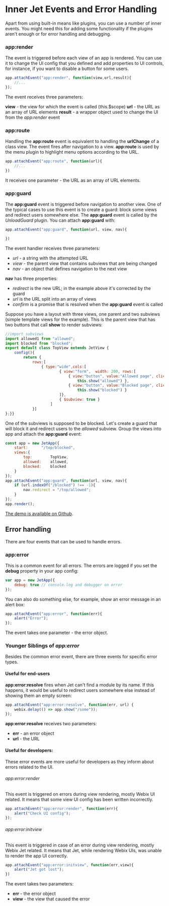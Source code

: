 # Inner Jet Events and Error Handling

Apart from using built-in means like plugins, you can use a number of inner events. You might need this for adding some functionality if the plugins aren't enough or for error handling and debugging.

### app:render

The event is triggered before each view of an app is rendered. You can use it to change the UI config that you defined and add properties to UI controls, for instance, if you want to disable a button for some users.

```js
app.attachEvent("app:render", function(view,url,result){
    //...
});
```

The event receives three parameters:

**view** - the view for which the event is called (this.$scope)
**url** - the URL as an array of URL elements
**result** - a wrapper object used to change the UI from the *app:render* event

### app:route

Handling the **app:route** event is equivalent to handling the **urlChange** of a class view. The event fires after navigation to a view. **app:route** is used by the menu plugin to highlight menu options according to the URL.

```js
app.attachEvent("app:route", function(url){
    //...
})
```

It receives one parameter - the URL as an array of URL elements.

### app:guard

The **app:guard** event is triggered before navigation to another view. One of the typical cases to use this event is to create a guard: block some views and redirect users somewhere else. The **app:guard** event is called by the *UnloadGuard* plugin. You can attach **app:guard** with:

```js
app.attachEvent("app:guard", function(url, view, nav){

})
```

The event handler receives three parameters:

- *url* - a string with the attempted URL
- *view* - the parent view that contains subviews that are being changed
- *nav* - an object that defines navigation to the next view

**nav** has three properties:

- *redirect* is the new URL; in the example above it's corrected by the guard
- *url* is the URL split into an array of views
- *confirm* is a promise that is resolved when the **app:guard** event is called

Suppose you have a layout with three views, one parent and two subviews (simple template views for the example). This is the parent view that has two buttons that call **show** to render subviews:

```js
//import subviews
import allowed1 from "allowed";
import blocked from "blocked";
export default class TopView extends JetView {
	config(){
		return {
			rows:[
				{ type:"wide",cols:[
						{ view:"form",  width: 200, rows:[
							{ view:"button", value:"Allowed page", click:() =>
								this.show("allowed") },
							{ view:"button", value:"Blocked page", click:() =>
								this.show("blocked") }
						]},
						{ $subview: true }
					]
			}]
};}}
```

One of the subviews is supposed to be blocked. Let's create a guard that will block it and redirect users to the *allowed* subview. Group the views into app and attach the **app:guard** event:

```js
const app = new JetApp({
	start:		"/top/blocked",
	views:{
		top:		TopView,
		allowed:	allowed,
		blocked:	blocked
	}
});
app.attachEvent("app:guard", function(url, view, nav){
	if (url.indexOf("/blocked") !== -1){
		nav.redirect = "/top/allowed";
	}
});
app.render();
```

[The demo is available on Github](https://github.com/webix-hub/jet-demos/blob/master/sources/guards.js).

<!-- SECOND DEMO ABOUT LEVELS -->

## Error handling

There are four events that can be used to handle errors.

### app:error

This is a common event for all errors. The errors are logged if you set the **debug** property in your app config:

```js
var app = new JetApp({
    debug: true // console.log and debugger on error
});
```

You can also do something else, for example, show an error message in an alert box:

```js
app.attachEvent("app:error", function(err){
    alert("Error");
});
```

The event takes one parameter - the error object.

### Younger Siblings of *app:error*

Besides the common error event, there are three events for specific error types.

#### Useful for end-users

**app:error:resolve** fires when Jet can't find a module by its name. If this happens, it would be useful to redirect users somewhere else instead of showing them an empty screen:

```js
app.attachEvent("app:error:resolve", function(err, url) {
    webix.delay(() => app.show("/some"));
});
```

**app:error:resolve** receives two parameters:

- **err** - an error object
- **url** - the URL

#### Useful for developers:

These error events are more useful for developers as they inform about errors related to the UI.

###### app:error:render

This event is triggered on errors during view rendering, mostly Webix UI related. It means that some view UI config has been written incorrectly.

```js
app.attachEvent("app:error:render", function(err){
    alert("Check UI config");
});
```

###### app:error:initview

This event is triggered in case of an error during view rendering, mostly Webix Jet related. It means that Jet, while rendering Webix UIs, was unable to render the app UI correctly.

```js
app.attachEvent("app:error:initview", function(err,view){
    alert("Jet got lost");
})
```

The event takes two parameters:

- **err** - the error object
- **view** - the view that caused the error
